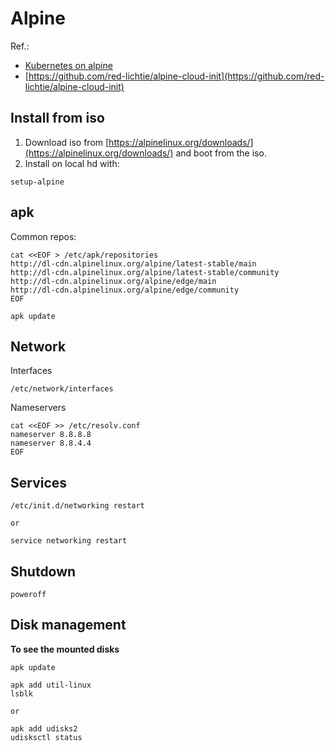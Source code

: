# Alpine
Ref.: 
* [Kubernetes on alpine](https://wiki.alpinelinux.org/wiki/K8s)
* [https://github.com/red-lichtie/alpine-cloud-init](https://github.com/red-lichtie/alpine-cloud-init)

## Install from iso
1. Download iso from [https://alpinelinux.org/downloads/](https://alpinelinux.org/downloads/) and boot from the iso.
2. Install on local hd with:
```
setup-alpine
```

## apk
Common repos:
```
cat <<EOF > /etc/apk/repositories
http://dl-cdn.alpinelinux.org/alpine/latest-stable/main
http://dl-cdn.alpinelinux.org/alpine/latest-stable/community
http://dl-cdn.alpinelinux.org/alpine/edge/main
http://dl-cdn.alpinelinux.org/alpine/edge/community
EOF

apk update
```

## Network
Interfaces
```
/etc/network/interfaces
```

Nameservers
```
cat <<EOF >> /etc/resolv.conf
nameserver 8.8.8.8
nameserver 8.8.4.4
EOF
```

## Services
```
/etc/init.d/networking restart

or

service networking restart
```

## Shutdown
```
poweroff
```

## Disk management
__To see the mounted disks__
```
apk update

apk add util-linux
lsblk

or

apk add udisks2
udisksctl status
```

